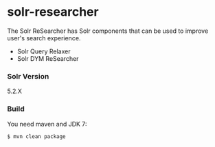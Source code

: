 # solr-researcher

The Solr ReSearcher has Solr components that can be used to improve user's search experience. 

  - Solr Query Relaxer
  - Solr DYM ReSearcher

### Solr Version
5.2.X

### Build

You need maven and JDK 7:

```sh
$ mvn clean package
```
